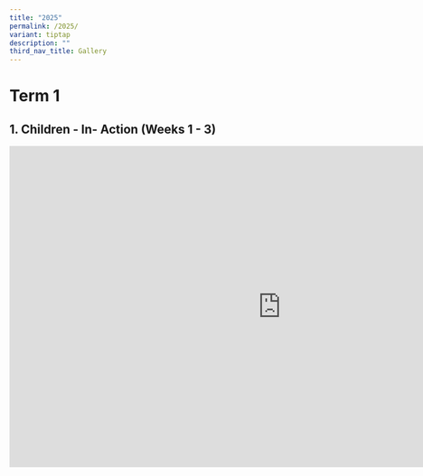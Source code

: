```yaml
---
title: "2025"
permalink: /2025/
variant: tiptap
description: ""
third_nav_title: Gallery
---
```

<h1><strong>Term 1</strong></h1>
<h2>1. Children - In- Action (Weeks 1 - 3)</h2>
<div class="iframe-wrapper">
<iframe height="569" width="960" allowfullscreen="true" frameborder="0" src="https://docs.google.com/presentation/d/e/2PACX-1vSRecNcQHdOT5SRc7Tm7MPXLAxtKikgNS52SMx4P1GgMUPkny3EUpDOGwf2CPecZI6hXGmzKJJgdVGv/embed?start=false&amp;loop=false&amp;delayms=3000"></iframe>
</div>
<p></p>